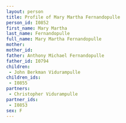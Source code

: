 ```yaml
---
layout: person
title: Profile of Mary Martha Fernandopulle
person_id: I0852
first_name: Mary Martha
last_name: Fernandopulle
full_name: Mary Martha Fernandopulle
mother: 
mother_id: 
father: Anthony Michael Fernandopulle
father_id: I0794
children:
 - John Berkman Vidurampulle
children_ids:
 - I0855
partners:
 - Christopher Vidurampulle
partner_ids:
 - I0853
sex: F
---
```


